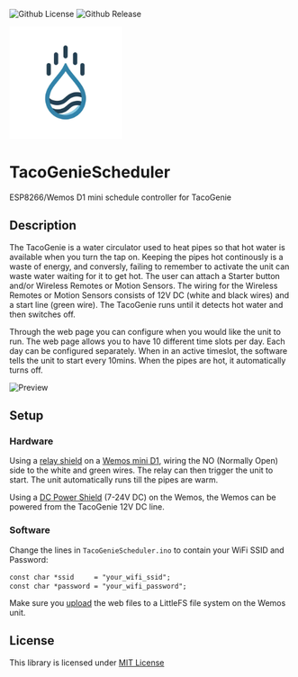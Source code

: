 ![Github License](https://img.shields.io/github/license/dacarson/TacoGenieScheduler) ![Github Release](https://img.shields.io/github/v/release/dacarson/TacoGenieScheduler?display_name=tag)

<img src="https://github.com/dacarson/TacoGenieScheduler/blob/main/Logo.png" height="200"/>

# TacoGenieScheduler
 ESP8266/Wemos D1 mini schedule controller for TacoGenie
 

## Description
The TacoGenie is a water circulator used to heat pipes so that hot water
is available when you turn the tap on. Keeping the pipes hot continously is a waste
of energy, and conversly, failing to remember to activate the unit can 
waste water waiting for it to get hot. 
The user can attach a Starter button and/or Wireless Remotes or Motion 
Sensors. The wiring for the Wireless Remotes or Motion Sensors consists 
of 12V DC (white and black wires) and a start line (green wire).
The TacoGenie runs until it detects hot water and then switches off.

Through the web page you can configure when you would like the unit to run. The web page allows you to have 10 different time slots per day. Each day can be configured separately. When in an active timeslot, the software tells the unit to start every 10mins. When the pipes are hot, it automatically turns off.

<img width="1313" alt="Preview" src="https://github.com/dacarson/TacoGenieScheduler/assets/44933987/75ee4e67-5fe2-4b7e-ab8c-b465124466e0">


## Setup
### Hardware
Using a [relay shield](https://www.wemos.cc/en/latest/d1_mini_shield/relay.html) on a [Wemos mini D1](https://www.wemos.cc/en/latest/d1/d1_mini.html), wiring the NO (Normally Open) 
side to the white and green wires.  The relay can then trigger the unit
to start. The unit automatically runs till the pipes are warm.

Using a [DC Power Shield](https://www.wemos.cc/en/latest/d1_mini_shield/dc_power.html) (7-24V DC) on the Wemos, the Wemos can be 
powered from the TacoGenie 12V DC line.

### Software
Change the lines in `TacoGenieScheduler.ino` to contain your WiFi SSID and Password:
```
const char *ssid     = "your_wifi_ssid";
const char *password = "your_wifi_password";
```
Make sure you [upload](https://github.com/earlephilhower/arduino-littlefs-upload) the web files to a LittleFS file system on the Wemos unit.

## License
This library is licensed under [MIT License](https://opensource.org/license/mit/)
